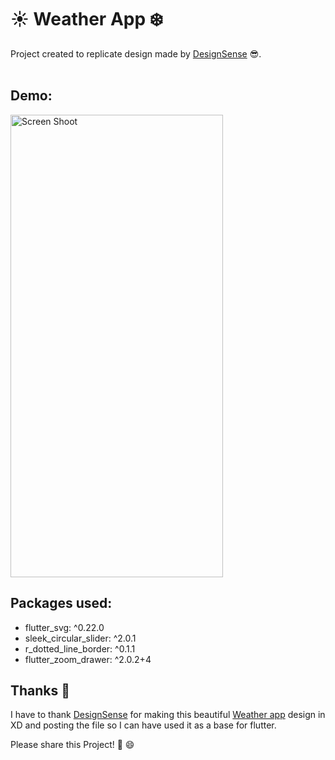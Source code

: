 # ☀️ Weather App ❄️

Project created to replicate design made by [DesignSense](https://www.youtube.com/channel/UCK3KESgQlmEBJ5DnRxWJ9oA) 😎.
<br/><br/>

## Demo:

<img src="https://raw.githubusercontent.com/Mosarto/weatherapp/master/demo/demo.gif" width="340" height="740" title="Screen Shoot">

## Packages used:

- flutter_svg: ^0.22.0 
- sleek_circular_slider: ^2.0.1
- r_dotted_line_border: ^0.1.1
- flutter_zoom_drawer: ^2.0.2+4

## Thanks 👏

I have to thank [DesignSense](https://www.youtube.com/channel/UCK3KESgQlmEBJ5DnRxWJ9oA) for making this beautiful [Weather app](https://www.youtube.com/watch?v=3UXMG5J43Wo) design in XD and posting the file so I can have used it as a base for flutter.

Please share this Project! 🤝 😄
